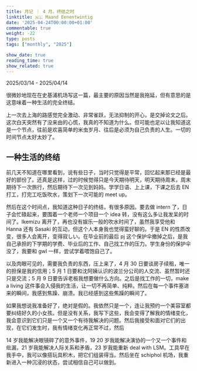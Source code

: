 ```yaml
---
title: 月记 ｜ 4 月，终结之时
linktitle: 🇳🇱 Maand Eenentwintig
date: '2025-04-24T00:00:00+01:00'
commentable: true
weight: -22
type: posts
tags: ["monthly", "2025"]

show_date: true
reading_time: true
show_related: true
---
```


2025/03/14 - 2025/04/14

很微妙地现在在史基浦机场写这一篇，最主要的原因当然是我拖延，但有意思的是这意味着一种生活的完全终结。

<!--more-->

上一次去上海的路感觉完全激动、非常雀跃，无法抑制的开心，是交掉论文之后。这次白天突然有了没来由的心慌，我真的不知道为什么。但可能也足以让我知道这是一个节点，往前是欢喜简单的米虫岁月、往后是必须为自己负责的人生。一切的时间节点太好太妙了。

## 一种生活的终结

前几天不知道在哪里看到，说有些日子，当时只觉得是平常，回忆起来那已经是最好的部份了。还真是这样，过的时候觉得只是今天期待明天，明天期待周末，周末期待下一次旅行，然后期待下一次见到妈妈。学学日语、上上课，下课之后去 EN 打工，打完工吃饭吹水，策划下一次可能的 meet up。

然后在这个时间点，我知道这种日子的终结，有很多原因。要去做 intern 了，日子会忙碌起来，要围着一个老师一个项目一个 idea 转，没有这么多让我发呆的时间了。Ikemizu 离开了，再也没有娱乐一般的吹水时间了，虽然我享受他和 Hanna 还有 Sasaki 的互动，但这个人本身我也觉得蛮好聊的。于是 EN 的性质改变，很多人会离开，变得寂しい。在毕业前的最后 pj 这个保护伞撤掉之后，是我自己承担的下学期的学费、毕业后的工作、自己找工作的压力。学生身份的保护伞没了，我要和 gwl 一样，尝试学着喂饱自己了。

以及肉眼可见的，需要我负责的东西，压上来了，4 月 30 日要谈房子续租，唯一的担保是我的信用；5 月 1 日要和沈阿姨认识的波兰分公司的人交流、虽然暂时还只是交流；5 月 9 日要告诉老板我想要做什么方向。之后是找工作的一切，make a living 这件事会入侵我的生活，让一切不再简单、纯粹。然后在每一个事件塞进来的瞬间，我感到焦躁、崩溃。我已经感到这些焦躁的瞬间了。

如果我想说我准备好了，绝对是假的。我依然只是一个，连让我预约一个美容室都要纠结好久的小女孩。但是没有关系，我写下这些，我会变得了解我的情绪变化，我会意识到它们只是一个又一个有待我解决的问题。然后我接受和面对它们的出现，在它们发生时，我有情绪变化再正常不过，然后

14 岁我能解决眼镜碎了的意外事件，19 20 岁我能解决演协的一个又一个事件和纰漏，21 岁我能解决人际关系和矛盾，23 岁我能重新 deal with LSM。工具早在我手中，我可以像搭玩具积木，把它们组装得当。然后坐在 schiphol 机场，我重新进入一种沉浸的状态，尝试相信自己可以做到。